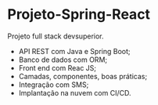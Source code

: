 # Projeto-Spring-React
Projeto full stack devsuperior.

- API REST com Java e Spring Boot;
- Banco de dados com ORM;
- Front end com Reac JS;
- Camadas, componentes, boas práticas;
- Integração com SMS;
- Implantação na nuvem com CI/CD.
